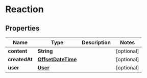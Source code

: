 # Reaction

## Properties
Name | Type | Description | Notes
------------ | ------------- | ------------- | -------------
**content** | **String** |  |  [optional]
**createdAt** | [**OffsetDateTime**](OffsetDateTime.md) |  |  [optional]
**user** | [**User**](User.md) |  |  [optional]
